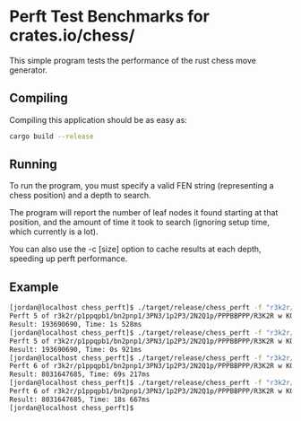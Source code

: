 # Perft Test Benchmarks for crates.io/chess/

This simple program tests the performance of the rust chess move generator.

## Compiling

Compiling this application should be as easy as:

```bash
cargo build --release
```

## Running

To run the program, you must specify a valid FEN string (representing a chess position) and a depth to search.

The program will report the number of leaf nodes it found starting at that position, and the amount of time it took to search (ignoring setup time, which currently is a lot).

You can also use the -c [size] option to cache results at each depth, speeding up perft performance.

## Example

```bash
[jordan@localhost chess_perft]$ ./target/release/chess_perft -f "r3k2r/p1ppqpb1/bn2pnp1/3PN3/1p2P3/2N2Q1p/PPPBBPPP/R3K2R w KQkq - 0 1" -d 5 # Test the KiwiPete Position
Perft 5 of r3k2r/p1ppqpb1/bn2pnp1/3PN3/1p2P3/2N2Q1p/PPPBBPPP/R3K2R w KQkq - 0 1
Result: 193690690, Time: 1s 528ms
[jordan@localhost chess_perft]$ ./target/release/chess_perft -f "r3k2r/p1ppqpb1/bn2pnp1/3PN3/1p2P3/2N2Q1p/PPPBBPPP/R3K2R w KQkq - 0 1" -d 5 -c 65536 # Test the KiwiPete Position With Cache
Perft 5 of r3k2r/p1ppqpb1/bn2pnp1/3PN3/1p2P3/2N2Q1p/PPPBBPPP/R3K2R w KQkq - 0 1
Result: 193690690, Time: 0s 921ms
[jordan@localhost chess_perft]$ ./target/release/chess_perft -f "r3k2r/p1ppqpb1/bn2pnp1/3PN3/1p2P3/2N2Q1p/PPPBBPPP/R3K2R w KQkq - 0 1" -d 6 # Test the KiwiPete Position at Higher Depth
Perft 6 of r3k2r/p1ppqpb1/bn2pnp1/3PN3/1p2P3/2N2Q1p/PPPBBPPP/R3K2R w KQkq - 0 1
Result: 8031647685, Time: 69s 217ms
[jordan@localhost chess_perft]$ ./target/release/chess_perft -f "r3k2r/p1ppqpb1/bn2pnp1/3PN3/1p2P3/2N2Q1p/PPPBBPPP/R3K2R w KQkq - 0 1" -d 6 -c 33554432 # Test the KiwiPete Position at Higher Depth With Cache
Perft 6 of r3k2r/p1ppqpb1/bn2pnp1/3PN3/1p2P3/2N2Q1p/PPPBBPPP/R3K2R w KQkq - 0 1
Result: 8031647685, Time: 18s 667ms
[jordan@localhost chess_perft]$ 

```

